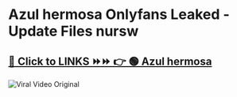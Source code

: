 
 # Azul hermosa Onlyfans Leaked - Update Files nursw

## <h2><a href="https://clipsfans.com/Azul_hermosa&ref=git">🔗 Click to LINKS ⏩⏩ 👉 🟢 Azul hermosa </a></h2>

<a href="https://clipsfans.com/Azul_hermosa&ref=git" rel="nofollow" data-target="animated-image.originalLink"><img src="https://i.ibb.co.com/xMMVF88/686577567.gif" alt="Viral Video Original" style="max-width: 100%; display: inline-block;" data-target="animated-image.originalImage"></a>

